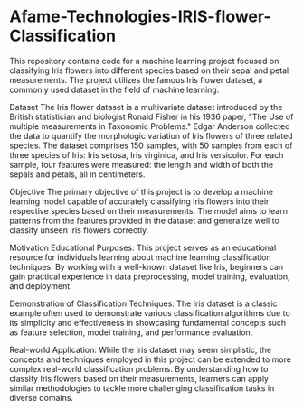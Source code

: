 # Afame-Technologies-IRIS-flower-Classification
This repository contains code for a machine learning project focused on classifying Iris flowers into different species based on their sepal and petal measurements. The project utilizes the famous Iris flower dataset, a commonly used dataset in the field of machine learning.

Dataset
The Iris flower dataset is a multivariate dataset introduced by the British statistician and biologist Ronald Fisher in his 1936 paper, "The Use of multiple measurements in Taxonomic Problems." Edgar Anderson collected the data to quantify the morphologic variation of Iris flowers of three related species. The dataset comprises 150 samples, with 50 samples from each of three species of Iris: Iris setosa, Iris virginica, and Iris versicolor. For each sample, four features were measured: the length and width of both the sepals and petals, all in centimeters.

Objective
The primary objective of this project is to develop a machine learning model capable of accurately classifying Iris flowers into their respective species based on their measurements. The model aims to learn patterns from the features provided in the dataset and generalize well to classify unseen Iris flowers correctly.

Motivation
Educational Purposes: This project serves as an educational resource for individuals learning about machine learning classification techniques. By working with a well-known dataset like Iris, beginners can gain practical experience in data preprocessing, model training, evaluation, and deployment.

Demonstration of Classification Techniques: The Iris dataset is a classic example often used to demonstrate various classification algorithms due to its simplicity and effectiveness in showcasing fundamental concepts such as feature selection, model training, and performance evaluation.

Real-world Application: While the Iris dataset may seem simplistic, the concepts and techniques employed in this project can be extended to more complex real-world classification problems. By understanding how to classify Iris flowers based on their measurements, learners can apply similar methodologies to tackle more challenging classification tasks in diverse domains.
